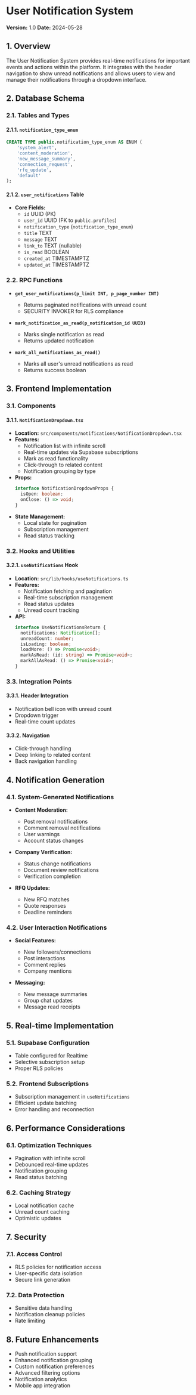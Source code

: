 # User Notification System

**Version:** 1.0
**Date:** 2024-05-28

## 1. Overview

The User Notification System provides real-time notifications for important events and actions within the platform. It integrates with the header navigation to show unread notifications and allows users to view and manage their notifications through a dropdown interface.

## 2. Database Schema

### 2.1. Tables and Types

#### 2.1.1. `notification_type_enum`
```sql
CREATE TYPE public.notification_type_enum AS ENUM (
    'system_alert',
    'content_moderation',
    'new_message_summary',
    'connection_request',
    'rfq_update',
    'default'
);
```

#### 2.1.2. `user_notifications` Table
*   **Core Fields:**
    *   `id` UUID (PK)
    *   `user_id` UUID (FK to `public.profiles`)
    *   `notification_type` (`notification_type_enum`)
    *   `title` TEXT
    *   `message` TEXT
    *   `link_to` TEXT (nullable)
    *   `is_read` BOOLEAN
    *   `created_at` TIMESTAMPTZ
    *   `updated_at` TIMESTAMPTZ

### 2.2. RPC Functions

*   **`get_user_notifications(p_limit INT, p_page_number INT)`**
    *   Returns paginated notifications with unread count
    *   SECURITY INVOKER for RLS compliance

*   **`mark_notification_as_read(p_notification_id UUID)`**
    *   Marks single notification as read
    *   Returns updated notification

*   **`mark_all_notifications_as_read()`**
    *   Marks all user's unread notifications as read
    *   Returns success boolean

## 3. Frontend Implementation

### 3.1. Components

#### 3.1.1. `NotificationDropdown.tsx`
*   **Location:** `src/components/notifications/NotificationDropdown.tsx`
*   **Features:**
    *   Notification list with infinite scroll
    *   Real-time updates via Supabase subscriptions
    *   Mark as read functionality
    *   Click-through to related content
    *   Notification grouping by type
*   **Props:**
    ```typescript
    interface NotificationDropdownProps {
      isOpen: boolean;
      onClose: () => void;
    }
    ```
*   **State Management:**
    *   Local state for pagination
    *   Subscription management
    *   Read status tracking

### 3.2. Hooks and Utilities

#### 3.2.1. `useNotifications` Hook
*   **Location:** `src/lib/hooks/useNotifications.ts`
*   **Features:**
    *   Notification fetching and pagination
    *   Real-time subscription management
    *   Read status updates
    *   Unread count tracking
*   **API:**
    ```typescript
    interface UseNotificationsReturn {
      notifications: Notification[];
      unreadCount: number;
      isLoading: boolean;
      loadMore: () => Promise<void>;
      markAsRead: (id: string) => Promise<void>;
      markAllAsRead: () => Promise<void>;
    }
    ```

### 3.3. Integration Points

#### 3.3.1. Header Integration
*   Notification bell icon with unread count
*   Dropdown trigger
*   Real-time count updates

#### 3.3.2. Navigation
*   Click-through handling
*   Deep linking to related content
*   Back navigation handling

## 4. Notification Generation

### 4.1. System-Generated Notifications

*   **Content Moderation:**
    *   Post removal notifications
    *   Comment removal notifications
    *   User warnings
    *   Account status changes

*   **Company Verification:**
    *   Status change notifications
    *   Document review notifications
    *   Verification completion

*   **RFQ Updates:**
    *   New RFQ matches
    *   Quote responses
    *   Deadline reminders

### 4.2. User Interaction Notifications

*   **Social Features:**
    *   New followers/connections
    *   Post interactions
    *   Comment replies
    *   Company mentions

*   **Messaging:**
    *   New message summaries
    *   Group chat updates
    *   Message read receipts

## 5. Real-time Implementation

### 5.1. Supabase Configuration
*   Table configured for Realtime
*   Selective subscription setup
*   Proper RLS policies

### 5.2. Frontend Subscriptions
*   Subscription management in `useNotifications`
*   Efficient update batching
*   Error handling and reconnection

## 6. Performance Considerations

### 6.1. Optimization Techniques
*   Pagination with infinite scroll
*   Debounced real-time updates
*   Notification grouping
*   Read status batching

### 6.2. Caching Strategy
*   Local notification cache
*   Unread count caching
*   Optimistic updates

## 7. Security

### 7.1. Access Control
*   RLS policies for notification access
*   User-specific data isolation
*   Secure link generation

### 7.2. Data Protection
*   Sensitive data handling
*   Notification cleanup policies
*   Rate limiting

## 8. Future Enhancements

*   Push notification support
*   Enhanced notification grouping
*   Custom notification preferences
*   Advanced filtering options
*   Notification analytics
*   Mobile app integration 